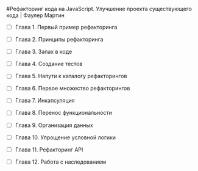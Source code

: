 #Рефакторинг кода на JavaScript. Улучшение проекта существующего кода | Фаулер Мартин

- [ ] Глава 1.  Первый пример рефакторинга
- [ ] Глава 2.  Принципы рефакторинга
- [ ] Глава 3.  Запах в коде
- [ ] Глава 4.  Создание тестов
- [ ] Глава 5.  Напути к каталогу рефакторингов
- [ ] Глава 6.  Первое множество рефакторингов
- [ ] Глава 7.  Инкапсуляция
- [ ] Глава 8.  Перенос функциональности
- [ ] Глава 9.  Организация данных
- [ ] Глава 10. Упрощение условной логики
- [ ] Глава 11. Рефакторинг API
- [ ] Глава 12. Работа с наследованием

